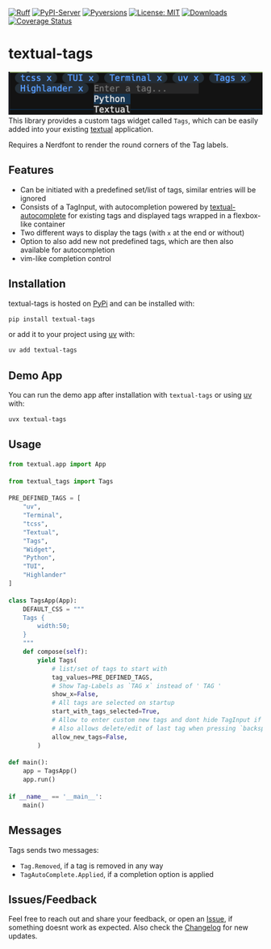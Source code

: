 <!-- Icons -->
[![Ruff](https://img.shields.io/endpoint?url=https://raw.githubusercontent.com/astral-sh/ruff/main/assets/badge/v2.json)](https://github.com/astral-sh/ruff)
[![PyPI-Server](https://img.shields.io/pypi/v/textual-tags.svg)](https://pypi.org/project/textual-tags/)
[![Pyversions](https://img.shields.io/pypi/pyversions/textual-tags.svg)](https://pypi.python.org/pypi/textual-tags)
[![License: MIT](https://img.shields.io/badge/License-MIT-yellow.svg)](https://opensource.org/licenses/MIT)
[![Downloads](https://static.pepy.tech/badge/textual-tags)](https://pepy.tech/project/textual-tags)
[![Coverage Status](https://coveralls.io/repos/github/Zaloog/textual-tags/badge.svg?branch=main)](https://coveralls.io/github/Zaloog/textual-tags?branch=main)

# textual-tags

![demo_image](https://raw.githubusercontent.com/Zaloog/textual-tags/main/images/textual_tags_image.png)
This library provides a custom tags widget called `Tags`,
which can be easily added into your existing [textual] application.

Requires a Nerdfont to render the round corners of the Tag labels.

## Features
- Can be initiated with a predefined set/list of tags, similar entries will be ignored
- Consists of a TagInput, with autocompletion powered by [textual-autocomplete] for existing tags
and displayed tags wrapped in a flexbox-like container
- Two different ways to display the tags (with `x` at the end or without)
- Option to also add new not predefined tags, which are then also available for autocompletion
- vim-like completion control

## Installation
textual-tags is hosted on [PyPi] and can be installed with:

```bash
pip install textual-tags
```

or add it to your project using [uv] with:

```bash
uv add textual-tags
```
## Demo App
You can run the demo app after installation with `textual-tags` or using [uv] with:

```bash
uvx textual-tags
```

## Usage
```python
from textual.app import App

from textual_tags import Tags

PRE_DEFINED_TAGS = [
    "uv",
    "Terminal",
    "tcss",
    "Textual",
    "Tags",
    "Widget",
    "Python",
    "TUI",
    "Highlander"
]

class TagsApp(App):
    DEFAULT_CSS = """
    Tags {
        width:50;
    }
    """
    def compose(self):
        yield Tags(
            # list/set of tags to start with
            tag_values=PRE_DEFINED_TAGS,
            # Show Tag-Labels as `TAG x` instead of ' TAG '
            show_x=False,
            # All tags are selected on startup
            start_with_tags_selected=True,
            # Allow to enter custom new tags and dont hide TagInput if all tags are selected
            # Also allows delete/edit of last tag when pressing `backspace` on empty input
            allow_new_tags=False,
        )

def main():
    app = TagsApp()
    app.run()

if __name__ == '__main__':
    main()
```
## Messages
Tags sends two messages:
- `Tag.Removed`, if a tag is removed in any way
- `TagAutoComplete.Applied`, if a completion option is applied

## Issues/Feedback
Feel free to reach out and share your feedback, or open an [Issue],
if something doesnt work as expected. Also check the [Changelog] for new updates.

<!-- Repo Links -->
[Changelog]: https://github.com/Zaloog/textual-tags/blob/main/CHANGELOG.md
[Issue]: https://github.com/Zaloog/textual-tags/issues


<!-- external Links Python -->
[textual]: https://textual.textualize.io
[pipx]: https://github.com/pypa/pipx
[PyPi]: https://pypi.org/project/textual-tags/
[textual-autocomplete]: https://github.com/darrenburns/textual-autocomplete

<!-- external Links Others -->
[uv]: https://docs.astral.sh/uv
